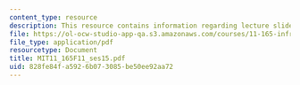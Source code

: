 ```yaml
---
content_type: resource
description: This resource contains information regarding lecture slides.
file: https://ol-ocw-studio-app-qa.s3.amazonaws.com/courses/11-165-infrastructure-and-energy-technology-challenges-fall-2011/828fe84fa5926b073085be50ee92aa72_MIT11_165F11_ses15.pdf
file_type: application/pdf
resourcetype: Document
title: MIT11_165F11_ses15.pdf
uid: 828fe84f-a592-6b07-3085-be50ee92aa72
---
```

